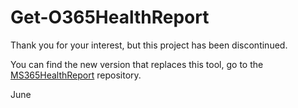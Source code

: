 # Get-O365HealthReport

Thank you for your interest, but this project has been discontinued.

You can find the new version that replaces this tool, go to the [MS365HealthReport](https://github.com/junecastillote/MS365HealthReport) repository.

June
